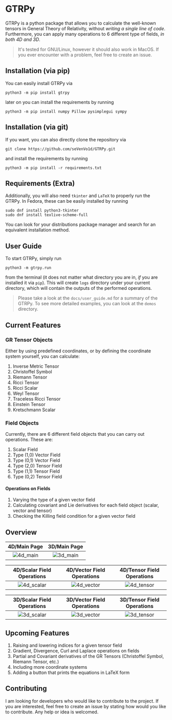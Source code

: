 # GTRPy

GTRPy is a python package that allows you to calculate the well-known tensors in General Theory of Relativity, without *writing a single line of code*. Furthermore, you can apply many operations to 6 different type of fields, *in both 4D and 3D*.

> It's tested for GNU/Linux, however it should also work in MacOS. If you ever encounter with a problem, feel free to create an issue.

## Installation (via pip)

You can easily install GTRPy via

    python3 -m pip install gtrpy

later on you can install the requirements by running

    python3 -m pip install numpy Pillow pysimplegui sympy

## Installation (via git)

If you want, you can also directly clone the repository via

    git clone https://github.com/seVenVo1d/GTRPy.git

and install the requirements by running

    python3 -m pip install -r requirements.txt

## Requirements (Extra)

Additionally, you will also need `tkinter` and `LaTeX` to properly run the GTRPy. In Fedora, these can be easily installed by running

    sudo dnf install python3-tkinter
    sudo dnf install texlive-scheme-full

You can look for your distributions package manager and search for an equivalent installation method.

## User Guide

To start GTRPy, simply run

    python3 -m gtrpy.run

from the terminal (it does not matter what directory you are in, *if* you are installed it via `pip`). This will create `logs` directory under your current directory, which will contain the outputs of the performed operations.

> Please take a look at the `docs/user_guide.md` for a summary of the GTRPy. To see more detailed examples, you can look at the `demos` directory.

## Current Features

### GR Tensor Objects

Either by using predefined coordinates, or by defining the coordinate system yourself, you can calculate:

1. Inverse Metric Tensor
2. Christoffel Symbol
3. Riemann Tensor
4. Ricci Tensor
5. Ricci Scalar
6. Weyl Tensor
7. Traceless Ricci Tensor
8. Einstein Tensor
9. Kretschmann Scalar

### Field Objects

Currently, there are 6 different field objects that you can carry out operations. These are:

1. Scalar Field
2. Type (1,0) Vector Field
3. Type (0,1) Vector Field
4. Type (2,0) Tensor Field
5. Type (1,1) Tensor Field
6. Type (0,2) Tensor Field

#### Operations on Fields

1. Varying the type of a given vector field
2. Calculating covariant and Lie derivatives for each field object (scalar, vector and tensor)
3. Checking the Killing field condition for a given vector field

## Overview

4D/Main Page          |  3D/Main Page
:-------------------------:|:-------------------------:
![4d_main](https://user-images.githubusercontent.com/45866787/213305163-b6470289-e167-4ffd-ab18-d592ae19011e.png) | ![3d_main](https://user-images.githubusercontent.com/45866787/213305193-9efe501f-0347-4166-a487-2cbdee3fe24c.png)

4D/Scalar Field Operations        |  4D/Vector Field Operations       | 4D/Tensor Field Operations
:-------------------------:|:-------------------------:|:-------------------------:
![4d_scalar](https://user-images.githubusercontent.com/45866787/212769650-d55d3001-db4e-4c79-ada5-cfcc1d40efb3.png) | ![4d_vector](https://user-images.githubusercontent.com/45866787/212769667-082904c3-6e77-48ab-b787-8dda0aa7e0a8.png) | ![4d_tensor](https://user-images.githubusercontent.com/45866787/212769682-1225764c-88ee-4092-9ac6-312de9608c27.png)

3D/Scalar Field Operations        |  3D/Vector Field Operations       | 3D/Tensor Field Operations
:-------------------------:|:-------------------------:|:-------------------------:
![3d_scalar](https://user-images.githubusercontent.com/45866787/212769736-171c0a1f-63a2-44f4-96ab-b86bf6eeef8f.png) |![3d_vector](https://user-images.githubusercontent.com/45866787/212769750-de725b69-0a9f-460f-b451-5e03ecd758c5.png) | ![3d_tensor](https://user-images.githubusercontent.com/45866787/212769770-1679b3c4-1b11-48c8-805e-0e51bb4a177b.png)

## Upcoming Features

1. Raising and lowering indices for a given tensor field
2. Gradient, Divergence, Curl and Laplace operations on fields
3. Partial and Covariant derivatives of the GR Tensors (Christoffel Symbol, Riemann Tensor, etc.)
4. Including more coordinate systems
5. Adding a button that prints the equations in LaTeX form

## Contributing

I am looking for developers who would like to contribute to the project. If you are interested, feel free to create an issue by stating how would you like to contribute. Any help or idea is welcomed.
